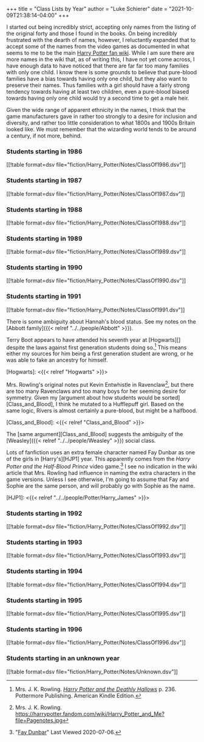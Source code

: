 +++
title = "Class Lists by Year"
author = "Luke Schierer"
date = "2021-10-09T21:38:14-04:00"
+++

I started out being incredibly strict, accepting only names from the listing of
the original forty and those I found in the books.  On being incredibly
frustrated with the dearth of names, however, I reluctantly expanded that to
accept some of the names from the video games as documented in what seems to me
to be the main [Harry Potter fan wiki][hpfd1].  While I am sure there are more
names in the wiki that, as of writing this, I have not yet come across, I have
enough data to have noticed that there are far far too many families with only
one child.  I know there is some grounds to believe that pure-blood families have
a bias towards having only one child, but they also want to preserve their
names.  Thus families with a girl should have a fairly strong tendency towards
having at least two children, even a pure-blood biased towards having only one
child would try a second time to get a male heir. 

Given the wide range of apparent ethnicity in the names, I think that the game
manufacturers gave in rather too strongly to a desire for inclusion and
diversity, and rather too little consideration to what 1800s and 1900s Britain
looked like. We must remember that the wizarding world tends to be around a
century, if not more, behind. 

[hpfd1]: https://harrypotter.fandom.com/wiki/Main_Page


### Students starting in 1986

[[!table format=dsv file="fiction/Harry_Potter/Notes/ClassOf1986.dsv"]]

### Students starting in 1987

[[!table format=dsv file="fiction/Harry_Potter/Notes/ClassOf1987.dsv"]]

### Students starting in 1988

[[!table format=dsv file="fiction/Harry_Potter/Notes/ClassOf1988.dsv"]]

### Students starting in 1989

[[!table format=dsv file="fiction/Harry_Potter/Notes/ClassOf1989.dsv"]]

### Students starting in 1990

[[!table format=dsv file="fiction/Harry_Potter/Notes/ClassOf1990.dsv"]]

### Students starting in 1991

[[!table format=dsv file="fiction/Harry_Potter/Notes/ClassOf1991.dsv"]]

There is some ambiguity about Hannah's blood status.  See my notes on the
[Abbott family]({{< relref "../../people/Abbott" >}}). 

Terry Boot appears to have attended his seventh year at [Hogwarts][] despite the
laws against first generation students doing so.[^20210602-1]  This means either
my sources for him being a first generation student are wrong, or he was able to
fake an ancestry for himself. 

[Hogwarts]: <{{< relref "Hogwarts" >}}>

Mrs. Rowling's original notes put Kevin Entwhistle in Ravenclaw[^20200701-3],
but there are too many Ravenclaws and too many boys for her seeming desire for
symmetry. Given my [argument about how students would be
sorted][Class_and_Blood], I think he mutated to a Hufflepuff girl.  Based on the
same logic, Rivers is almost certainly a pure-blood, but might be a halfbood. 

[Class_and_Blood]: <{{< relref "Class_and_Blood" >}}>

The [same argument][Class_and_Blood] suggests the ambiguity of the
[Weasley]({{< relref "../../people/Weasley" >}}) social class. 

Lots of fanfiction uses an extra female character named Fay Dunbar as one of the
girls in [Harry's][HJP1] year.  This apparently comes from the _Harry Potter
and the Half-Blood Prince_ video game.[^20200706-2]  I see no indication in the
wiki article that Mrs. Rowling had influence in naming the extra characters in
the game versions. Unless I see otherwise, I'm going to assume that Fay and
Sophie are the same person, and will probably go with Sophie as the name.

[HJP1]: <{{< relref "../../people/Potter/Harry_James" >}}>

[^20210602-1]: Mrs. J. K. Rowling.
    _[Harry Potter and the Deathly Hallows](https://www.goodreads.com/book/show/136251.Harry_Potter_and_the_Deathly_Hallows)_
    p. 236. Pottermore Publishing. American Kindle Edition. 

[^20200701-3]: Mrs. J. K. Rowling.  <https://harrypotter.fandom.com/wiki/Harry_Potter_and_Me?file=Pagenotes.jpg>

[^20200706-2]: "[Fay Dunbar](https://harrypotter.fandom.com/wiki/Fay_Dunbar#Behind_the_scenes)"
    Last Viewed 2020-07-06. 

### Students starting in 1992

[[!table format=dsv file="fiction/Harry_Potter/Notes/ClassOf1992.dsv"]]

### Students starting in 1993

[[!table format=dsv file="fiction/Harry_Potter/Notes/ClassOf1993.dsv"]]

### Students starting in 1994

[[!table format=dsv file="fiction/Harry_Potter/Notes/ClassOf1994.dsv"]]

### Students starting in 1995

[[!table format=dsv file="fiction/Harry_Potter/Notes/ClassOf1995.dsv"]]

### Students starting in 1996

[[!table format=dsv file="fiction/Harry_Potter/Notes/ClassOf1996.dsv"]]

### Students starting in an unknown year

[[!table format=dsv file="fiction/Harry_Potter/Notes/Unknown.dsv"]]

